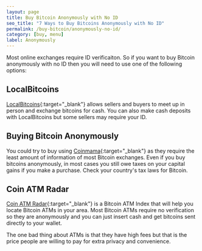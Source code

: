 ```yaml
---
layout: page
title: Buy Bitcoin Anonymously with No ID
seo_title: "7 Ways to Buy Bitcoins Anonymously with No ID"
permalink: /buy-bitcoin/anonymously-no-id/
category: [buy, menu]
label: Anonymously
---
```


Most online exchanges require ID verificaiton. So if you want to buy Bitcoin anonymously with no ID then you will need to use one of the following options:

## LocalBitcoins

[LocalBitcoins](https://localbitcoins.com/?ch=mj9n){:target="_blank"} allows sellers and buyers to meet up in person and exchange bitcoins for cash. You can also make cash deposits with LocalBitcoins but some sellers may require your ID. 

## Buying Bitcoin Anonymously

You could try to buy using [Coinmama](https://www.coinmama.com/?ref=buyaltcoinsworldwideio){:target="_blank"} as they require the least amount of information of most Bitcoin exchanges. Even if you buy bitcoins anonymously, in most cases you still owe taxes on your capital gains if you make a purchase. Check your country's tax laws for Bitcoin. 

## Coin ATM Radar

[Coin ATM Radar](https://coinatmradar.com/){:target="_blank"} is a Bitcoin ATM Index that will help you locate Bitcoin ATMs in your area. Most Bitcoin ATMs require no verification so they are anonymously and you can just insert cash and get bitcoins sent directly to your wallet. 

The one bad thing about ATMs is that they have high fees but that is the price people are willing to pay for extra privacy and convenience. 
